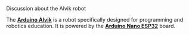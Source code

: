Discussion about the Alvik robot

The [**Arduino Alvik**](https://docs.arduino.cc/hardware/alvik/) is a robot specifically designed for programming and robotics education. It is powered by the [**Arduino Nano ESP32**](https://docs.arduino.cc/hardware/nano-esp32) board.
